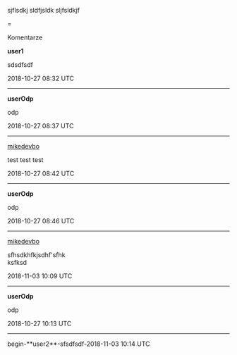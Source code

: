 sjflsdkj
sldfjsldk
sljfsldkjf

=

Komentarze

**user1**

sdsdfsdf

2018-10-27 08:32 UTC

---
<p />

**userOdp**

odp

2018-10-27 08:37 UTC

---
<p />

[mikedevbo](https://ddtd.pl)

test test test

2018-10-27 08:42 UTC

---
<p />

**userOdp**

odp

2018-10-27 08:46 UTC

---
<p />

[mikedevbo](https://ddtd.pl)

sfhsdkhfkjsdhf'sfhk  
ksfksd

2018-11-03 10:09 UTC

---
<p />

**userOdp**

odp

2018-10-27 10:13 UTC

---
<p />
begin-**user2**-sfsdfsdf-2018-11-03 10:14 UTC